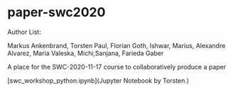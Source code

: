 # paper-swc2020

Author List:

Markus Ankenbrand, Torsten Paul, Florian Goth, Ishwar, Marius, Alexandre Alvarez, Maria Valeska, Michi,Sanjana, Farieda Gaber

A place for the SWC-2020-11-17 course to collaboratively produce a paper

[swc_workshop_python.ipynb](Jupyter Notebook by Torsten.)

